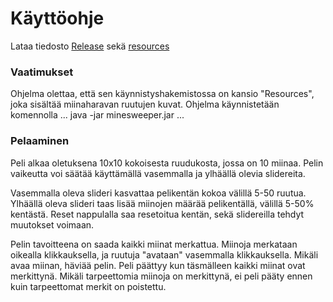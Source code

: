 # Käyttöohje

Lataa tiedosto [Release](https://github.com/Sampyy/ot-harjoitustyo/releases/tag/viikko5)
sekä 
[resources](https://github.com/Sampyy/ot-harjoitustyo/tree/master/MineSweeper/resources)

### Vaatimukset

Ohjelma olettaa, että sen käynnistyshakemistossa on kansio "Resources", joka sisältää miinaharavan ruutujen kuvat.
Ohjelma käynnistetään komennolla
...
java -jar minesweeper.jar
...

### Pelaaminen

Peli alkaa oletuksena 10x10 kokoisesta ruudukosta, jossa on 10 miinaa. Pelin vaikeutta voi säätää käyttämällä vasemmalla ja ylhäällä olevia slidereita.

Vasemmalla oleva slideri kasvattaa pelikentän kokoa välillä 5-50 ruutua. Ylhäällä oleva slideri taas lisää miinojen määrää pelikentällä, välillä 5-50% kentästä. Reset nappulalla saa resetoitua kentän, sekä slidereilla tehdyt muutokset voimaan.

Pelin tavoitteena on saada kaikki miinat merkattua. Miinoja merkataan oikealla klikkauksella, ja ruutuja "avataan" vasemmalla klikkauksella. Mikäli avaa miinan, häviää pelin. Peli päättyy kun täsmälleen kaikki miinat ovat merkittynä. Mikäli tarpeettomia miinoja on merkittynä, ei peli pääty ennen kuin tarpeettomat merkit on poistettu.